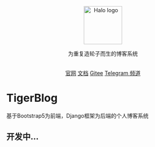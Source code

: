 <p align="center">
    <a href="https://tigerblog.sxs.icu" target="_blank" rel="noopener noreferrer">
        <img width="100" src="https://www.halo.icu/upload/2023/08/%E9%BB%91%E6%9A%97%E4%B8%AD%E7%9A%84%E9%BE%99%E9%AA%91%E5%A3%AB_%E7%94%BB%E6%9D%BF%201%20%281%29.png" alt="Halo logo" />
    </a>
</p>

<p align="center">为重复造轮子而生的博客系统</p>

<p align="center">

<br />
<a href="https://tigerblog.sxs.icu">官网</a>
<a href="https://tigerblog.docs.sxs.icu">文档</a>
<a href="https://gitee.com/TigerRou/TigerBlog">Gitee</a>
<a href="https://t.me/halo_dev">Telegram 频道</a>
</p>

# TigerBlog
基于Bootstrap5为前端，Django框架为后端的个人博客系统

## 开发中...